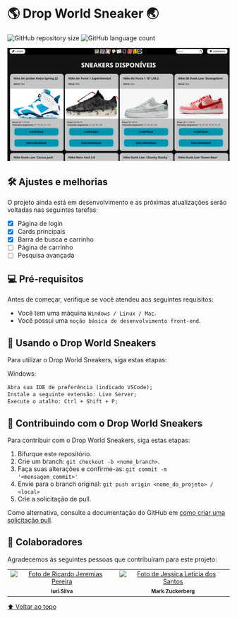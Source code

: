 # 🌎 Drop World Sneaker 🌏

<!---Esses são exemplos. Veja https://shields.io para outras pessoas ou para personalizar este conjunto de escudos. Você pode querer incluir dependências, status do projeto e informações de licença aqui--->

![GitHub repository size](https://img.shields.io/github/repo-size/lamarcelo/Drop-World-Sneakers-Website?style=for-the-badge)
![GitHub language count](https://img.shields.io/github/languages/count/lamarcelo/Drop-World-Sneakers-Website?style=for-the-badge)

<img src="imgs/website-exemple.png" alt="exemplo imagem">

## 🛠️ Ajustes e melhorias

O projeto ainda está em desenvolvimento e as próximas atualizações serão voltadas nas seguintes tarefas:

- [x] Página de login
- [x] Cards principais
- [x] Barra de busca e carrinho
- [ ] Página de carrinho
- [ ] Pesquisa avançada

## 💻 Pré-requisitos

Antes de começar, verifique se você atendeu aos seguintes requisitos:
<!---Estes são apenas requisitos de exemplo. Adicionar, duplicar ou remover conforme necessário--->
* Você tem uma máquina `Windows / Linux / Mac`.
* Você possui uma `noção básica de desenvolvimento front-end`.

## 🚀 Usando o Drop World Sneakers

Para utilizar o Drop World Sneakers, siga estas etapas:

Windows:
```
Abra sua IDE de preferência (indicado VSCode);
Instale a seguinte extensão: Live Server;
Execute o atalho: Ctrl + Shift + P;
```

## 🤝 Contribuindo com o Drop World Sneakers
<!---Se o seu README for longo ou se você tiver algum processo ou etapas específicas que deseja que os contribuidores sigam, considere a criação de um arquivo CONTRIBUTING.md separado--->
Para contribuir com o Drop World Sneakers, siga estas etapas:

1. Bifurque este repositório.
2. Crie um branch: `git checkout -b <nome_branch>`.
3. Faça suas alterações e confirme-as: `git commit -m '<mensagem_commit>'`
4. Envie para o branch original: `git push origin <nome_do_projeto> / <local>`
5. Crie a solicitação de pull.

Como alternativa, consulte a documentação do GitHub em [como criar uma solicitação pull](https://help.github.com/en/github/collaborating-with-issues-and-pull-requests/creating-a-pull-request).

## 🤝 Colaboradores

Agradecemos às seguintes pessoas que contribuíram para este projeto:

<table>
  <tr>
    <td align="center">
      <a href="#">
        <img src="https://cdn.discordapp.com/attachments/705621850440597635/989413426440859668/Ricardo.jpg" width="100px;" alt="Foto de Ricardo Jeremias Pereira"/><br>
        <sub>
          <b>Iuri Silva</b>
        </sub>
      </a>
    </td>
    <td align="center">
      <a href="#">
        <img src="https://cdn.discordapp.com/attachments/705621850440597635/989413494271135784/Jessi.jpg" width="100px;" alt="Foto de Jessica Leticia dos Santos"/><br>
        <sub>
          <b>Mark Zuckerberg</b>
        </sub>
      </a>
    </td>
  </tr>
</table>

[⬆ Voltar ao topo](#nome-do-projeto)<br>
